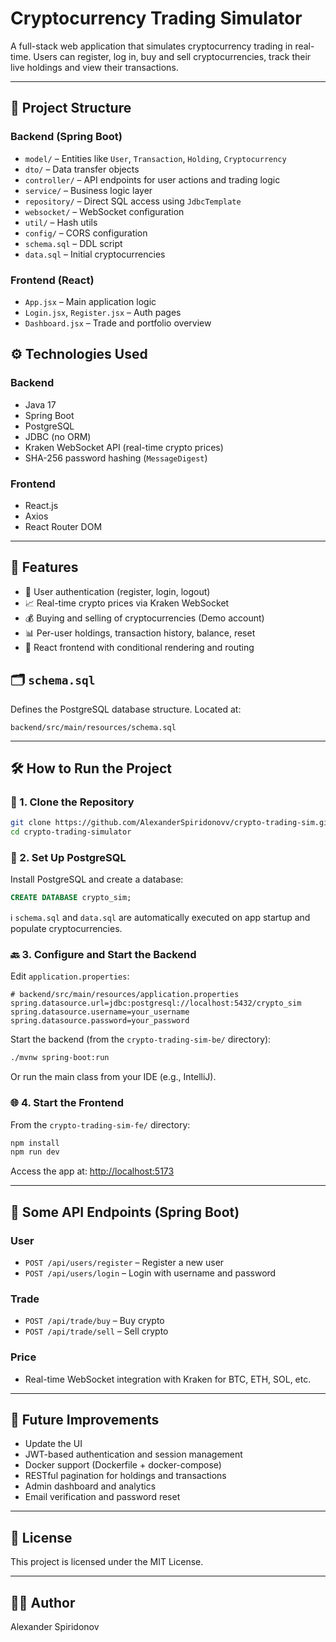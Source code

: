 # Cryptocurrency Trading Simulator

A full-stack web application that simulates cryptocurrency trading in real-time. Users can register, log in, buy and sell cryptocurrencies, track their live holdings and view their transactions.

---

## 📁 Project Structure


### Backend (Spring Boot)
- `model/` – Entities like `User`, `Transaction`, `Holding`, `Cryptocurrency`
- `dto/` – Data transfer objects
- `controller/` – API endpoints for user actions and trading logic
- `service/` – Business logic layer
- `repository/` – Direct SQL access using `JdbcTemplate`
- `websocket/` – WebSocket configuration
- `util/` – Hash utils
- `config/` – CORS configuration
- `schema.sql` – DDL script
- `data.sql` – Initial cryptocurrencies


### Frontend (React)
- `App.jsx` – Main application logic
- `Login.jsx`, `Register.jsx` – Auth pages
- `Dashboard.jsx` – Trade and portfolio overview

## ⚙️ Technologies Used

### Backend
- Java 17
- Spring Boot
- PostgreSQL
- JDBC (no ORM)
- Kraken WebSocket API (real-time crypto prices)
- SHA-256 password hashing (`MessageDigest`)

### Frontend
- React.js
- Axios
- React Router DOM

---

## 🧠 Features

- 🔐 User authentication (register, login, logout)
- 📈 Real-time crypto prices via Kraken WebSocket
- 💰 Buying and selling of cryptocurrencies (Demo account)
- 📊 Per-user holdings, transaction history, balance, reset
- 🔄 React frontend with conditional rendering and routing



## 🗂️ `schema.sql`

Defines the PostgreSQL database structure. Located at:

`backend/src/main/resources/schema.sql`


---

## 🛠️ How to Run the Project

### 📂 1. Clone the Repository

```bash
git clone https://github.com/AlexanderSpiridonovv/crypto-trading-sim.git
cd crypto-trading-simulator
```

### 🐘 2. Set Up PostgreSQL

Install PostgreSQL and create a database:

```sql
CREATE DATABASE crypto_sim;
```

ℹ️ `schema.sql` and `data.sql` are automatically executed on app startup and populate cryptocurrencies.

### 🔙 3. Configure and Start the Backend

Edit `application.properties`:

```properties
# backend/src/main/resources/application.properties
spring.datasource.url=jdbc:postgresql://localhost:5432/crypto_sim
spring.datasource.username=your_username
spring.datasource.password=your_password
```

Start the backend (from the `crypto-trading-sim-be/` directory):

```bash
./mvnw spring-boot:run
```

Or run the main class from your IDE (e.g., IntelliJ).

### 🌐 4. Start the Frontend

From the `crypto-trading-sim-fe/` directory:

```bash
npm install
npm run dev
```

Access the app at: [http://localhost:5173](http://localhost:5173)

---

## 🔐 Some API Endpoints (Spring Boot)

### User
- `POST /api/users/register` – Register a new user
- `POST /api/users/login` – Login with username and password

### Trade
- `POST /api/trade/buy` – Buy crypto
- `POST /api/trade/sell` – Sell crypto

### Price
- Real-time WebSocket integration with Kraken for BTC, ETH, SOL, etc.

---

## 🚀 Future Improvements

- Update the UI
- JWT-based authentication and session management
- Docker support (Dockerfile + docker-compose)
- RESTful pagination for holdings and transactions
- Admin dashboard and analytics
- Email verification and password reset

---

## 📜 License

This project is licensed under the MIT License.

---

## 👨‍💻 Author

Alexander Spiridonov
